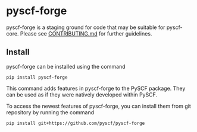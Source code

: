 # pyscf-forge
pyscf-forge is a staging ground for code that may be suitable for pyscf-core. Please see [CONTRIBUTING.md](CONTRIBUTING.md) for further guidelines.

## Install
pyscf-forge can be installed using the command
```
pip install pyscf-forge
```
This command adds features in pyscf-forge to the PySCF package. They can be used
as if they were natively developed within PySCF.

To access the newest features of pyscf-forge, you can install them from git
repository by running the command
```
pip install git+https://github.com/pyscf/pyscf-forge
```
